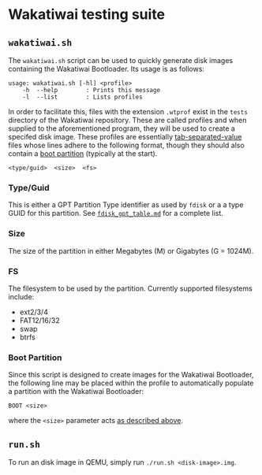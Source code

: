 # Wakatiwai testing suite

## `wakatiwai.sh`
The `wakatiwai.sh` script can be used to quickly generate disk images containing the Wakatiwai Bootloader. Its usage is as follows:
```
usage: wakatiwai.sh [-hl] <profile>
    -h  --help        : Prints this message
    -l  --list        : Lists profiles
```

In order to facilitate this, files with the extension `.wtprof` exist in the `tests` directory of the Wakatiwai repository. These are called profiles and when supplied to the aforementioned program, they will be used to create a specifed disk image. These profiles are essentially [tab-separated-value](https://en.wikipedia.org/wiki/Tab-separated_values) files whose lines adhere to the following format, though they should also contain a [boot partition](#boot-partition) (typically at the start).

```<type/guid>	<size>	<fs>```

### Type/Guid
This is either a GPT Partition Type identifier as used by `fdisk` or a a type GUID for this partition. See [`fdisk_gpt_table.md`](core/fdisk_gpt_table.md) for a complete list.

### Size
The size of the partition in either Megabytes (M) or Gigabytes (G = 1024M).

### FS
The filesystem to be used by the partition. Currently supported filesystems include:

- ext2/3/4
- FAT12/16/32
- swap
- btrfs

### Boot Partition
Since this script is designed to create images for the Wakatiwai Bootloader, the following line may be placed within the profile to automatically populate a partition with the Wakatiwai Bootloader:

```BOOT	<size>```

where the `<size>` parameter acts [as described above](#size).

## `run.sh`

To run an disk image in QEMU, simply run `./run.sh <disk-image>.img`.